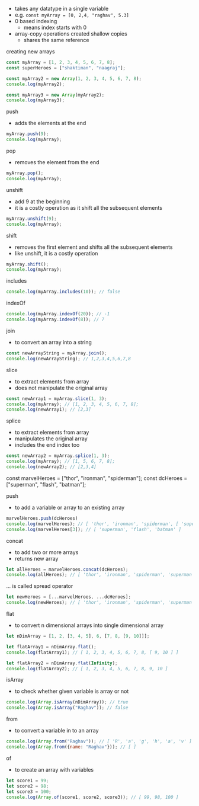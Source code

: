 - takes any datatype in a single variable
- e.g. `const myArray = [0, 2,4, "raghav", 5.3]`
- 0 based indexing
	- means index starts with 0
- array-copy operations created shallow copies 
	- shares the same reference 


creating new arrays
```javascript
const myArray = [1, 2, 3, 4, 5, 6, 7, 8];
const superHeroes = ["shaktiman", "naagraj"];

const myArray2 = new Array(1, 2, 3, 4, 5, 6, 7, 8);
console.log(myArray2);

const myArray3 = new Array(myArray2);
console.log(myArray3);
```


push
- adds the elements at the end
```javascript
myArray.push(9);
console.log(myArray);
```


pop
- removes the element from the end
```javascript
myArray.pop();
console.log(myArray); 
```


unshift
- add 9 at the beginning
- it is a costly operation as it shift all the subsequent elements
```javascript
myArray.unshift(9);
console.log(myArray);
```


shift
- removes the first element and shifts all the subsequent elements
- like unshift, it is a costly operation
```javascript
myArray.shift();
console.log(myArray);
```


includes
```javascript
console.log(myArray.includes(10)); // false
```


indexOf
```javascript
console.log(myArray.indexOf(20)); // -1
console.log(myArray.indexOf(8)); // 7
```


join
- to convert an array into a string
```javascript
const newArrayString = myArray.join();
console.log(newArrayString); // 1,2,3,4,5,6,7,8
```


slice
- to extract elements from array
- does not manipulate the original array
```javascript
const newArray1 = myArray.slice(1, 3);
console.log(myArray); // [1, 2, 3, 4, 5, 6, 7, 8];
console.log(newArray1); // [2,3]
```


splice
- to extract elements from array
- manipulates the original array
- includes the end index too
```javascript
const newArray2 = myArray.splice(1, 3);
console.log(myArray); // [1, 5, 6, 7, 8];
console.log(newArray2); // [2,3,4]
```


const marvelHeroes = ["thor", "ironman", "spiderman"];
const dcHeroes = ["superman", "flash", "batman"];

push
- to add a variable or array to an existing array
```javascript
marvelHeroes.push(dcHeroes)
console.log(marvelHeroes); // [ 'thor', 'ironman', 'spiderman', [ 'superman', 'flash', 'batman' ] ]
console.log(marvelHeroes[3]); // [ 'superman', 'flash', 'batman' ]
```


concat
- to add two or more arrays
- returns new array
```javascript
let allHeroes = marvelHeroes.concat(dcHeroes);
console.log(allHeroes); // [ 'thor', 'ironman', 'spiderman', 'superman', 'flash', 'batman' ]
```


... is called spread operator
```javascript
let newHeroes = [...marvelHeroes, ...dcHeroes];
console.log(newHeroes); // [ 'thor', 'ironman', 'spiderman', 'superman', 'flash', 'batman' ]
```


flat
- to convert n dimensional arrays into single dimensional array
```javascript
let nDimArray = [1, 2, [3, 4, 5], 6, [7, 8, [9, 10]]];

let flatArray1 = nDimArray.flat();
console.log(flatArray1); // [ 1, 2, 3, 4, 5, 6, 7, 8, [ 9, 10 ] ]

let flatArray2 = nDimArray.flat(Infinity);
console.log(flatArray2); // [ 1, 2, 3, 4, 5, 6, 7, 8, 9, 10 ]
```
  

isArray
- to check whether given variable is array or not
```javascript
console.log(Array.isArray(nDimArray)); // true
console.log(Array.isArray("Raghav")); // false
```

from
- to convert a variable in to an array
```javascript
console.log(Array.from("Raghav")); // [ 'R', 'a', 'g', 'h', 'a', 'v' ]
console.log(Array.from({name: "Raghav"})); // [ ]
```


of
- to create an array with variables
```javascript
let score1 = 99;
let score2 = 98;
let score3 = 100;
console.log(Array.of(score1, score2, score3)); // [ 99, 98, 100 ]
```

